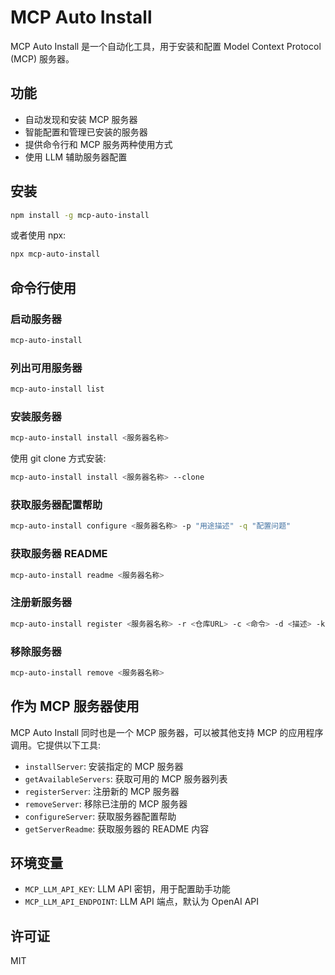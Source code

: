 # MCP Auto Install

MCP Auto Install 是一个自动化工具，用于安装和配置 Model Context Protocol (MCP) 服务器。

## 功能

- 自动发现和安装 MCP 服务器
- 智能配置和管理已安装的服务器
- 提供命令行和 MCP 服务两种使用方式
- 使用 LLM 辅助服务器配置

## 安装

```bash
npm install -g mcp-auto-install
```

或者使用 npx:

```bash
npx mcp-auto-install
```

## 命令行使用

### 启动服务器

```bash
mcp-auto-install
```

### 列出可用服务器

```bash
mcp-auto-install list
```

### 安装服务器

```bash
mcp-auto-install install <服务器名称>
```

使用 git clone 方式安装:

```bash
mcp-auto-install install <服务器名称> --clone
```

### 获取服务器配置帮助

```bash
mcp-auto-install configure <服务器名称> -p "用途描述" -q "配置问题"
```

### 获取服务器 README

```bash
mcp-auto-install readme <服务器名称>
```

### 注册新服务器

```bash
mcp-auto-install register <服务器名称> -r <仓库URL> -c <命令> -d <描述> -k <关键词>
```

### 移除服务器

```bash
mcp-auto-install remove <服务器名称>
```

## 作为 MCP 服务器使用

MCP Auto Install 同时也是一个 MCP 服务器，可以被其他支持 MCP 的应用程序调用。它提供以下工具:

- `installServer`: 安装指定的 MCP 服务器
- `getAvailableServers`: 获取可用的 MCP 服务器列表
- `registerServer`: 注册新的 MCP 服务器
- `removeServer`: 移除已注册的 MCP 服务器
- `configureServer`: 获取服务器配置帮助
- `getServerReadme`: 获取服务器的 README 内容

## 环境变量

- `MCP_LLM_API_KEY`: LLM API 密钥，用于配置助手功能
- `MCP_LLM_API_ENDPOINT`: LLM API 端点，默认为 OpenAI API

## 许可证

MIT 